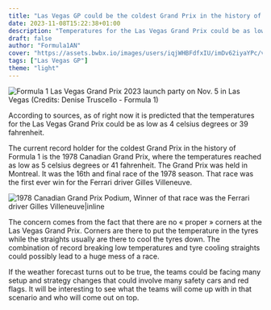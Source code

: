 ```yaml
---
title: "Las Vegas GP could be the coldest Grand Prix in the history of Formula 1"
date: 2023-11-08T15:22:38+01:00
description: "Temperatures for the Las Vegas Grand Prix could be as low as 4 celsius degrees."
draft: false
author: "Formula1AN"
cover: "https://assets.bwbx.io/images/users/iqjWHBFdfxIU/imDv62iyaYPc/v1/-1x-1.jpg"
tags: ["Las Vegas GP"]
theme: "light"
---
```

![Formula 1 Las Vegas Grand Prix 2023 launch party on Nov. 5 in Las Vegas (Credits: Denise Truscello - Formula 1)](https://assets.bwbx.io/images/users/iqjWHBFdfxIU/imDv62iyaYPc/v1/-1x-1.jpg)

According to sources, as of right now it is predicted that the temperatures for the Las Vegas Grand Prix could be as low as 4 celsius degrees or 39 fahrenheit.

The current record holder for the coldest Grand Prix in the history of Formula 1 is the 1978 Canadian Grand Prix, where the temperatures reached as low as 5 celsius degrees or 41 fahrenheit. The Grand Prix was held in Montreal. It was the 16th and final race of the 1978 season. That race was the first ever win for the Ferrari driver Gilles Villeneuve.

![1978 Canadian Grand Prix Podium, Winner of that race was the Ferrari driver Gilles Villeneuve|inline](https://pbs.twimg.com/media/EbQllgtWsAABkNO.jpg)

The concern comes from the fact that there are no « proper » corners at the Las Vegas Grand Prix. Corners are there to put the temperature in the tyres while the straights usually are there to cool the tyres down. The combination of record breaking low temperatures and tyre cooling straights could possibly lead to a huge mess of a race.

If the weather forecast turns out to be true, the teams could be facing many setup and strategy changes that could involve many safety cars and red flags. It will be interesting to see what the teams will come up with in that scenario and who will come out on top.